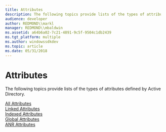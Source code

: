 ```yaml
---
title: Attributes
description: The following topics provide lists of the types of attributes defined by Active Directory.
audience: developer
author: REDMOND\\markl
manager: REDMOND\\mbaldwin
ms.assetid: a64b6a02-7c21-4891-9c5f-9504c1db2439
ms.tgt_platform: multiple
ms.author: windowssdkdev
ms.topic: article
ms.date: 05/31/2018
---
```


# Attributes

The following topics provide lists of the types of attributes defined by Active Directory.

<dl>

[All Attributes](attributes-all.md)  
[Linked Attributes](attributes-linked.md)  
[Indexed Attributes](attributes-indexed.md)  
[Global Attributes](attributes-global.md)  
[ANR Attributes](attributes-anr.md)  
</dl>

 

 




